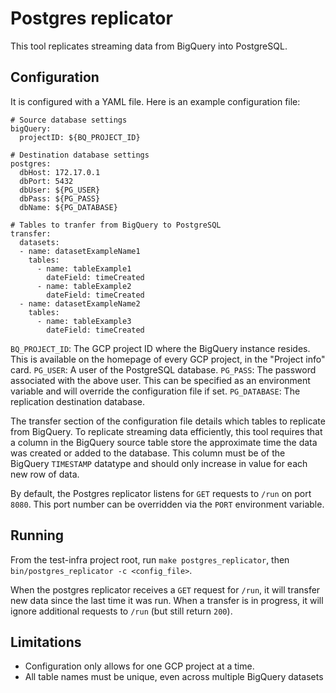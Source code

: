# Postgres replicator

This tool replicates streaming data from BigQuery into PostgreSQL.


## Configuration

It is configured with a YAML file. Here is an example configuration file:

```
# Source database settings
bigQuery:
  projectID: ${BQ_PROJECT_ID}

# Destination database settings
postgres:
  dbHost: 172.17.0.1
  dbPort: 5432
  dbUser: ${PG_USER}
  dbPass: ${PG_PASS}
  dbName: ${PG_DATABASE}

# Tables to tranfer from BigQuery to PostgreSQL
transfer:
  datasets:
  - name: datasetExampleName1
    tables:
      - name: tableExample1
        dateField: timeCreated
      - name: tableExample2
        dateField: timeCreated
  - name: datasetExampleName2
    tables:
      - name: tableExample3
        dateField: timeCreated
```

`BQ_PROJECT_ID`: The GCP project ID where the BigQuery instance resides. This is
available on the homepage of every GCP project, in the "Project info" card.
`PG_USER`: A user of the PostgreSQL database.
`PG_PASS`: The password associated with the above user. This can be specified as
an environment variable and will override the configuration file if set.
`PG_DATABASE`: The replication destination database.

The transfer section of the configuration file details which tables to replicate
from BigQuery. To replicate streaming data efficiently, this tool requires that
a column in the BigQuery source table store the approximate time the data was
created or added to the database. This column must be of the BigQuery
`TIMESTAMP` datatype and should only increase in value for each new row of data.

By default, the Postgres replicator listens for `GET` requests to `/run` on port
`8080`. This port number can be overridden via the `PORT` environment variable.

## Running

From the test-infra project root, run `make postgres_replicator`, then
`bin/postgres_replicator -c <config_file>`.

When the postgres replicator receives a `GET` request for `/run`, it will
transfer new data since the last time it was run. When a transfer is in
progress, it will ignore additional requests to `/run` (but still return `200`).


## Limitations

- Configuration only allows for one GCP project at a time.
- All table names must be unique, even across multiple BigQuery datasets

